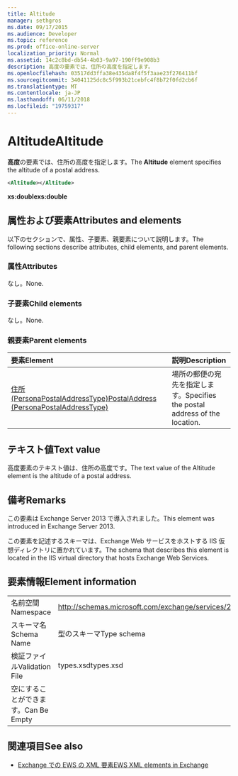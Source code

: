 ```yaml
---
title: Altitude
manager: sethgros
ms.date: 09/17/2015
ms.audience: Developer
ms.topic: reference
ms.prod: office-online-server
localization_priority: Normal
ms.assetid: 14c2c8bd-db54-4b03-9a97-190ff9e908b3
description: 高度の要素では、住所の高度を指定します。
ms.openlocfilehash: 03517dd3ffa38e435da8f4f5f3aae23f276411bf
ms.sourcegitcommit: 34041125dc8c5f993b21cebfc4f8b72f0fd2cb6f
ms.translationtype: MT
ms.contentlocale: ja-JP
ms.lasthandoff: 06/11/2018
ms.locfileid: "19759317"
---
```

# <a name="altitude"></a><span data-ttu-id="c3ecb-103">Altitude</span><span class="sxs-lookup"><span data-stu-id="c3ecb-103">Altitude</span></span>

<span data-ttu-id="c3ecb-104">**高度**の要素では、住所の高度を指定します。</span><span class="sxs-lookup"><span data-stu-id="c3ecb-104">The **Altitude** element specifies the altitude of a postal address.</span></span> 
  
```XML
<Altitude></Altitude>
```

 <span data-ttu-id="c3ecb-105">**xs:double**</span><span class="sxs-lookup"><span data-stu-id="c3ecb-105">**xs:double**</span></span>
## <a name="attributes-and-elements"></a><span data-ttu-id="c3ecb-106">属性および要素</span><span class="sxs-lookup"><span data-stu-id="c3ecb-106">Attributes and elements</span></span>

<span data-ttu-id="c3ecb-107">以下のセクションで、属性、子要素、親要素について説明します。</span><span class="sxs-lookup"><span data-stu-id="c3ecb-107">The following sections describe attributes, child elements, and parent elements.</span></span>
  
### <a name="attributes"></a><span data-ttu-id="c3ecb-108">属性</span><span class="sxs-lookup"><span data-stu-id="c3ecb-108">Attributes</span></span>

<span data-ttu-id="c3ecb-109">なし。</span><span class="sxs-lookup"><span data-stu-id="c3ecb-109">None.</span></span>
  
### <a name="child-elements"></a><span data-ttu-id="c3ecb-110">子要素</span><span class="sxs-lookup"><span data-stu-id="c3ecb-110">Child elements</span></span>

<span data-ttu-id="c3ecb-111">なし。</span><span class="sxs-lookup"><span data-stu-id="c3ecb-111">None.</span></span>
  
### <a name="parent-elements"></a><span data-ttu-id="c3ecb-112">親要素</span><span class="sxs-lookup"><span data-stu-id="c3ecb-112">Parent elements</span></span>

|<span data-ttu-id="c3ecb-113">**要素**</span><span class="sxs-lookup"><span data-stu-id="c3ecb-113">**Element**</span></span>|<span data-ttu-id="c3ecb-114">**説明**</span><span class="sxs-lookup"><span data-stu-id="c3ecb-114">**Description**</span></span>|
|:-----|:-----|
|[<span data-ttu-id="c3ecb-115">住所 (PersonaPostalAddressType)</span><span class="sxs-lookup"><span data-stu-id="c3ecb-115">PostalAddress (PersonaPostalAddressType)</span></span>](postaladdress-personapostaladdresstype.md) <br/> |<span data-ttu-id="c3ecb-116">場所の郵便の宛先を指定します。</span><span class="sxs-lookup"><span data-stu-id="c3ecb-116">Specifies the postal address of the location.</span></span>  <br/> |
   
## <a name="text-value"></a><span data-ttu-id="c3ecb-117">テキスト値</span><span class="sxs-lookup"><span data-stu-id="c3ecb-117">Text value</span></span>

<span data-ttu-id="c3ecb-118">高度要素のテキスト値は、住所の高度です。</span><span class="sxs-lookup"><span data-stu-id="c3ecb-118">The text value of the Altitude element is the altitude of a postal address.</span></span>
  
## <a name="remarks"></a><span data-ttu-id="c3ecb-119">備考</span><span class="sxs-lookup"><span data-stu-id="c3ecb-119">Remarks</span></span>

<span data-ttu-id="c3ecb-120">この要素は Exchange Server 2013 で導入されました。</span><span class="sxs-lookup"><span data-stu-id="c3ecb-120">This element was introduced in Exchange Server 2013.</span></span>
  
<span data-ttu-id="c3ecb-121">この要素を記述するスキーマは、Exchange Web サービスをホストする IIS 仮想ディレクトリに置かれています。</span><span class="sxs-lookup"><span data-stu-id="c3ecb-121">The schema that describes this element is located in the IIS virtual directory that hosts Exchange Web Services.</span></span>
  
## <a name="element-information"></a><span data-ttu-id="c3ecb-122">要素情報</span><span class="sxs-lookup"><span data-stu-id="c3ecb-122">Element information</span></span>

|||
|:-----|:-----|
|<span data-ttu-id="c3ecb-123">名前空間</span><span class="sxs-lookup"><span data-stu-id="c3ecb-123">Namespace</span></span>  <br/> |http://schemas.microsoft.com/exchange/services/2006/types  <br/> |
|<span data-ttu-id="c3ecb-124">スキーマ名</span><span class="sxs-lookup"><span data-stu-id="c3ecb-124">Schema Name</span></span>  <br/> |<span data-ttu-id="c3ecb-125">型のスキーマ</span><span class="sxs-lookup"><span data-stu-id="c3ecb-125">Type schema</span></span>  <br/> |
|<span data-ttu-id="c3ecb-126">検証ファイル</span><span class="sxs-lookup"><span data-stu-id="c3ecb-126">Validation File</span></span>  <br/> |<span data-ttu-id="c3ecb-127">types.xsd</span><span class="sxs-lookup"><span data-stu-id="c3ecb-127">types.xsd</span></span>  <br/> |
|<span data-ttu-id="c3ecb-128">空にすることができます。</span><span class="sxs-lookup"><span data-stu-id="c3ecb-128">Can Be Empty</span></span>  <br/> ||
   
## <a name="see-also"></a><span data-ttu-id="c3ecb-129">関連項目</span><span class="sxs-lookup"><span data-stu-id="c3ecb-129">See also</span></span>

- [<span data-ttu-id="c3ecb-130">Exchange での EWS の XML 要素</span><span class="sxs-lookup"><span data-stu-id="c3ecb-130">EWS XML elements in Exchange</span></span>](ews-xml-elements-in-exchange.md)

